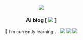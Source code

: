 <div align="center">

<div align="center"><img src="https://capsule-render.vercel.app/api?type=waving&color=auto&height=100&section=header&text=NLP%20Researcher%20👋&fontSize=25&animation=fadeIn&fontAlignY=38&desc=%20DongHaeSuh's%20GitHub!&descAlignY=60&descAlign=62"/></div>

###  AI blog [ <a href="https://blog.naver.com/gypsi12" target="_blank"><img src="https://img.shields.io/badge/Naver_Blog-39ff14?style=plastic&logo=#FF9A00&logoColor=39ff14"/></a> ]

🌱 I’m currently learning ...
<a href="https://www.python.org/" target="_blank"><img src="https://img.shields.io/badge/Python-3776AB?style=flat-square&logo=Python&logoColor=white"/></a>
<a href="https://www.tensorflow.org/" target="_blank"><img src="https://img.shields.io/badge/TensorFlow-FF6F00?style=flat-square&logo=TensorFlow&logoColor=white"/></a>
<img src="https://img.shields.io/badge/PyTorch-EE4C2C?style=flat-square&logo=PyTorch&logoColor=white"/></a> 

